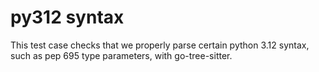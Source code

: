 # py312 syntax

This test case checks that we properly parse certain python 3.12 syntax, such
as pep 695 type parameters, with go-tree-sitter.
